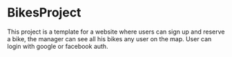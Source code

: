 # BikesProject

This project is a template for a website where users can sign up and reserve a bike, the manager can see all his bikes any user on the map. User can login with google or facebook auth.